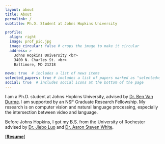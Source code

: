 ```yaml
---
layout: about
title: About
permalink: /
subtitle: Ph.D. Student at Johns Hopkins University

profile:
  align: right
  image: prof_pic.jpg
  image_circular: false # crops the image to make it circular
  address: >
    Johns Hopkins University <br>
    3400 N. Charles St. <br>
    Baltimore, MD 21218

news: true  # includes a list of news items
selected_papers: true # includes a list of papers marked as "selected={true}"
social: true  # includes social icons at the bottom of the page
---
```


I am a Ph.D. student at Johns Hopkins University, advised by [Dr. Ben Van Durme](). I am supported by an NSF Graduate Research Fellowship. My research is on computer vision and natural language processing, especially the intersection between video and language.

Before Johns Hopkins, I got my B.S. from the University of Rochester advised by [Dr. Jiebo Luo](https://www.cs.rochester.edu/u/jluo/) and [Dr. Aaron Steven White](https://aaronstevenwhite.io/). 

[//]: # (**Email**: alexdmartinresearch AT gmail DOT com)

\[**[Resume](assets/pdf/CV.pdf)**\] 
<!-- \[**[Wechat](assets/img/wechat.jpg)**\] -->